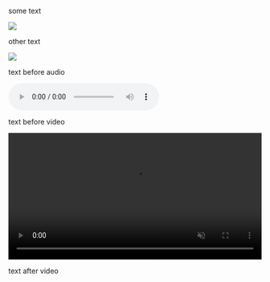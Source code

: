 some text

<a href="../images/sample/21_1.jpg" target="_blank"><img src="../images/thumbnails/sample/21_1.jpg"></a>

other text

<a href="../images/sample/45_2.jpg" target="_blank"><img src="../images/thumbnails/sample/45_2.jpg"></a>

text before audio

<p><audio controls><source src="../images/sample/1_1.jpg" type="audio/x-m4a"></audio></p>

text before video

<p><video controls loop autoplay muted width="100%"><source src="../images/sample/4_3.mov" type="video/mp4"></video></p>

text after video
